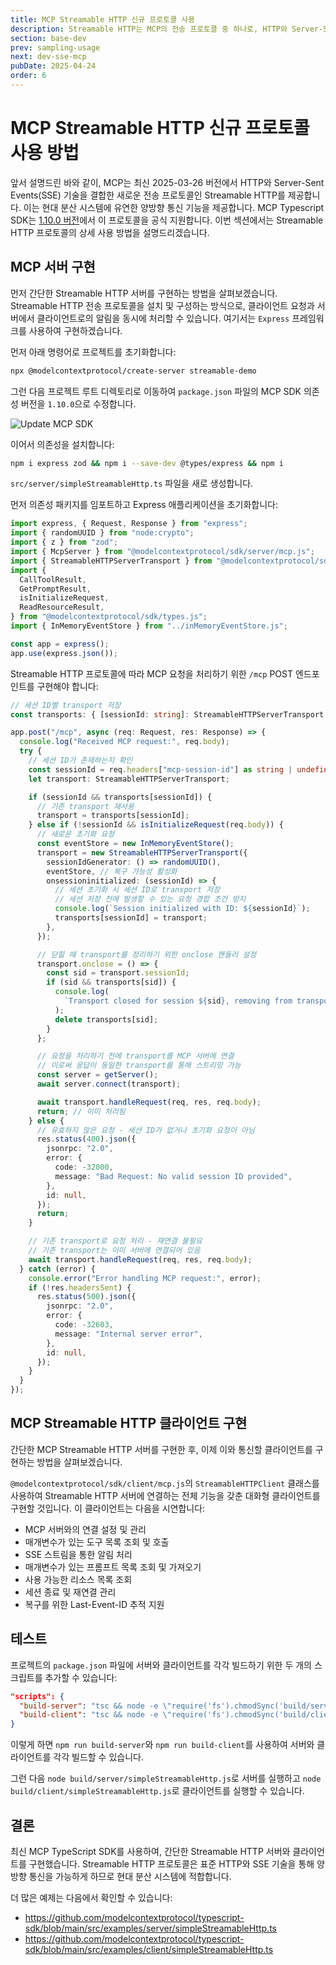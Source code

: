 ```yaml
---
title: MCP Streamable HTTP 신규 프로토콜 사용
description: Streamable HTTP는 MCP의 전송 프로토콜 중 하나로, HTTP와 Server-Sent Events(SSE) 기술을 결합하여 현대 분산 시스템에 유연한 양방향 통신 기능을 제공합니다. 이번 섹션에서는 Streamable HTTP 프로토콜 사용 방법을 소개합니다.
section: base-dev
prev: sampling-usage
next: dev-sse-mcp
pubDate: 2025-04-24
order: 6
---
```


# MCP Streamable HTTP 신규 프로토콜 사용 방법

앞서 설명드린 바와 같이, MCP는 최신 2025-03-26 버전에서 HTTP와 Server-Sent Events(SSE) 기술을 결합한 새로운 전송 프로토콜인 Streamable HTTP를 제공합니다. 이는 현대 분산 시스템에 유연한 양방향 통신 기능을 제공합니다. MCP Typescript SDK는 [1.10.0 버전](https://github.com/modelcontextprotocol/typescript-sdk/releases/tag/1.10.0)에서 이 프로토콜을 공식 지원합니다. 이번 섹션에서는 Streamable HTTP 프로토콜의 상세 사용 방법을 설명드리겠습니다.

## MCP 서버 구현

먼저 간단한 Streamable HTTP 서버를 구현하는 방법을 살펴보겠습니다. Streamable HTTP 전송 프로토콜을 설치 및 구성하는 방식으로, 클라이언트 요청과 서버에서 클라이언트로의 알림을 동시에 처리할 수 있습니다. 여기서는 `Express` 프레임워크를 사용하여 구현하겠습니다.

먼저 아래 명령어로 프로젝트를 초기화합니다:

```bash
npx @modelcontextprotocol/create-server streamable-demo
```

그런 다음 프로젝트 루트 디렉토리로 이동하여 `package.json` 파일의 MCP SDK 의존성 버전을 `1.10.0`으로 수정합니다.

![Update MCP SDK](https://static.claudemcp.com/images/streamable-demo-update-sdk.png)

이어서 의존성을 설치합니다:

```bash
npm i express zod && npm i --save-dev @types/express && npm i
```

`src/server/simpleStreamableHttp.ts` 파일을 새로 생성합니다.

먼저 의존성 패키지를 임포트하고 Express 애플리케이션을 초기화합니다:

```typescript
import express, { Request, Response } from "express";
import { randomUUID } from "node:crypto";
import { z } from "zod";
import { McpServer } from "@modelcontextprotocol/sdk/server/mcp.js";
import { StreamableHTTPServerTransport } from "@modelcontextprotocol/sdk/server/streamableHttp.js";
import {
  CallToolResult,
  GetPromptResult,
  isInitializeRequest,
  ReadResourceResult,
} from "@modelcontextprotocol/sdk/types.js";
import { InMemoryEventStore } from "../inMemoryEventStore.js";

const app = express();
app.use(express.json());
```

Streamable HTTP 프로토콜에 따라 MCP 요청을 처리하기 위한 `/mcp` POST 엔드포인트를 구현해야 합니다:

```typescript
// 세션 ID별 transport 저장
const transports: { [sessionId: string]: StreamableHTTPServerTransport } = {};

app.post("/mcp", async (req: Request, res: Response) => {
  console.log("Received MCP request:", req.body);
  try {
    // 세션 ID가 존재하는지 확인
    const sessionId = req.headers["mcp-session-id"] as string | undefined;
    let transport: StreamableHTTPServerTransport;

    if (sessionId && transports[sessionId]) {
      // 기존 transport 재사용
      transport = transports[sessionId];
    } else if (!sessionId && isInitializeRequest(req.body)) {
      // 새로운 초기화 요청
      const eventStore = new InMemoryEventStore();
      transport = new StreamableHTTPServerTransport({
        sessionIdGenerator: () => randomUUID(),
        eventStore, // 복구 가능성 활성화
        onsessioninitialized: (sessionId) => {
          // 세션 초기화 시 세션 ID로 transport 저장
          // 세션 저장 전에 발생할 수 있는 요청 경합 조건 방지
          console.log(`Session initialized with ID: ${sessionId}`);
          transports[sessionId] = transport;
        },
      });

      // 닫힐 때 transport를 정리하기 위한 onclose 핸들러 설정
      transport.onclose = () => {
        const sid = transport.sessionId;
        if (sid && transports[sid]) {
          console.log(
            `Transport closed for session ${sid}, removing from transports map`
          );
          delete transports[sid];
        }
      };

      // 요청을 처리하기 전에 transport를 MCP 서버에 연결
      // 이로써 응답이 동일한 transport를 통해 스트리밍 가능
      const server = getServer();
      await server.connect(transport);

      await transport.handleRequest(req, res, req.body);
      return; // 이미 처리됨
    } else {
      // 유효하지 않은 요청 - 세션 ID가 없거나 초기화 요청이 아님
      res.status(400).json({
        jsonrpc: "2.0",
        error: {
          code: -32000,
          message: "Bad Request: No valid session ID provided",
        },
        id: null,
      });
      return;
    }

    // 기존 transport로 요청 처리 - 재연결 불필요
    // 기존 transport는 이미 서버에 연결되어 있음
    await transport.handleRequest(req, res, req.body);
  } catch (error) {
    console.error("Error handling MCP request:", error);
    if (!res.headersSent) {
      res.status(500).json({
        jsonrpc: "2.0",
        error: {
          code: -32603,
          message: "Internal server error",
        },
        id: null,
      });
    }
  }
});
```

## MCP Streamable HTTP 클라이언트 구현

간단한 MCP Streamable HTTP 서버를 구현한 후, 이제 이와 통신할 클라이언트를 구현하는 방법을 살펴보겠습니다.

`@modelcontextprotocol/sdk/client/mcp.js`의 `StreamableHTTPClient` 클래스를 사용하여 Streamable HTTP 서버에 연결하는 전체 기능을 갖춘 대화형 클라이언트를 구현할 것입니다. 이 클라이언트는 다음을 시연합니다:

- MCP 서버와의 연결 설정 및 관리
- 매개변수가 있는 도구 목록 조회 및 호출
- SSE 스트림을 통한 알림 처리
- 매개변수가 있는 프롬프트 목록 조회 및 가져오기
- 사용 가능한 리소스 목록 조회
- 세션 종료 및 재연결 관리
- 복구를 위한 Last-Event-ID 추적 지원

## 테스트

프로젝트의 `package.json` 파일에 서버와 클라이언트를 각각 빌드하기 위한 두 개의 스크립트를 추가할 수 있습니다:

```json
"scripts": {
  "build-server": "tsc && node -e \"require('fs').chmodSync('build/server/simpleStreamableHttp.js', '755')\"",
  "build-client": "tsc && node -e \"require('fs').chmodSync('build/client/simpleStreamableHttp.js', '755')\"",
}
```

이렇게 하면 `npm run build-server`와 `npm run build-client`를 사용하여 서버와 클라이언트를 각각 빌드할 수 있습니다.

그런 다음 `node build/server/simpleStreamableHttp.js`로 서버를 실행하고 `node build/client/simpleStreamableHttp.js`로 클라이언트를 실행할 수 있습니다.

## 결론

최신 MCP TypeScript SDK를 사용하여, 간단한 Streamable HTTP 서버와 클라이언트를 구현했습니다. Streamable HTTP 프로토콜은 표준 HTTP와 SSE 기술을 통해 양방향 통신을 가능하게 하므로 현대 분산 시스템에 적합합니다.

더 많은 예제는 다음에서 확인할 수 있습니다:

- https://github.com/modelcontextprotocol/typescript-sdk/blob/main/src/examples/server/simpleStreamableHttp.ts
- https://github.com/modelcontextprotocol/typescript-sdk/blob/main/src/examples/client/simpleStreamableHttp.ts
